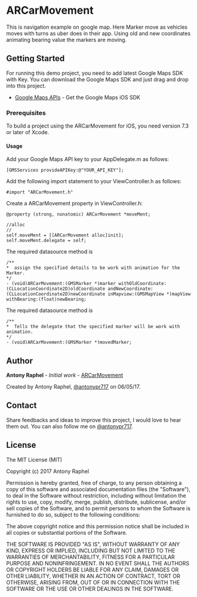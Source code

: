 # ARCarMovement

This is navigation example on google map. Here Marker move as vehicles moves with turns as uber does in their app. Using old and new coordinates animating bearing value the markers are moving.

## Getting Started

For running this demo project, you need to add latest Google Maps SDK with Key. You can download the Google Maps SDK and just drag and drop into this project.

* [Google Maps APIs](https://developers.google.com/maps/documentation/ios-sdk/start) - Get the Google Maps iOS SDK

### Prerequisites

To build a project using the ARCarMovement for iOS, you need version 7.3 or later of Xcode.

#### Usage

Add your Google Maps API key to your AppDelegate.m as follows:

```
[GMSServices provideAPIKey:@"YOUR_API_KEY"];
```

Add the following import statement to your ViewController.h as follows:


```
#import "ARCarMovement.h"
```

Create a ARCarMovement property in ViewController.h:

```
@property (strong, nonatomic) ARCarMovement *moveMent;

//alloc
//
self.moveMent = [[ARCarMovement alloc]init];
self.moveMent.delegate = self;
```

The required datasource method is

```
/**
*  assign the specified details to be work with animation for the Marker.
*/
- (void)ARCarMovement:(GMSMarker *)marker withOldCoordinate:(CLLocationCoordinate2D)oldCoordinate andNewCoordinate:(CLLocationCoordinate2D)newCoordinate inMapview:(GMSMapView *)mapView withBearing:(float)newBearing;

```

The required datasource method is

```
/**
*  Tells the delegate that the specified marker will be work with animation.
*/
- (void)ARCarMovement:(GMSMarker *)movedMarker;
```

## Author

**Antony Raphel** - *Initial work* - [ARCarMovement](https://github.com/antonyraphel/ARCarMovement)

Created by Antony Raphel, [@antonypr717](https://twitter.com/antonypr717) on 06/05/17.

## Contact

Share feedbacks and ideas to improve this project, I would love to hear them out. You can also follow me on [@antonypr717](https://twitter.com/antonypr717).

## License

The MIT License (MIT)

Copyright (c) 2017 Antony Raphel

Permission is hereby granted, free of charge, to any person obtaining a copy of this software and associated documentation files (the "Software"), to deal in the Software without restriction, including without limitation the rights to use, copy, modify, merge, publish, distribute, sublicense, and/or sell copies of the Software, and to permit persons to whom the Software is furnished to do so, subject to the following conditions:

The above copyright notice and this permission notice shall be included in all copies or substantial portions of the Software.

THE SOFTWARE IS PROVIDED "AS IS", WITHOUT WARRANTY OF ANY KIND, EXPRESS OR IMPLIED, INCLUDING BUT NOT LIMITED TO THE WARRANTIES OF MERCHANTABILITY, FITNESS FOR A PARTICULAR PURPOSE AND NONINFRINGEMENT. IN NO EVENT SHALL THE AUTHORS OR COPYRIGHT HOLDERS BE LIABLE FOR ANY CLAIM, DAMAGES OR OTHER LIABILITY, WHETHER IN AN ACTION OF CONTRACT, TORT OR OTHERWISE, ARISING FROM, OUT OF OR IN CONNECTION WITH THE SOFTWARE OR THE USE OR OTHER DEALINGS IN THE SOFTWARE.



